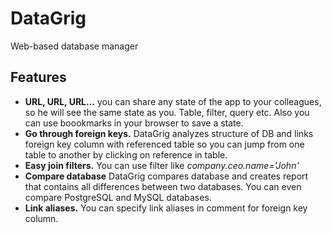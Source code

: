 # DataGrig
Web-based database manager

## Features
* **URL, URL, URL...** you can share any state of the app to your colleagues, so he will see the same state as you. Table, filter, query etc. Also you can use boookmarks in your browser to save a state.
* **Go through foreign keys.** DataGrig analyzes structure of DB and links foreign key column with referenced table so you can jump from one table to another by clicking on reference in table.
* **Easy join filters.** You can use filter like *company.ceo.name='John'*
* **Compare database** DataGrig compares database and creates report that contains all differences between two databases. You can even compare PostgreSQL and MySQL databases.
* **Link aliases.** You can specify link aliases in comment for foreign key column.
